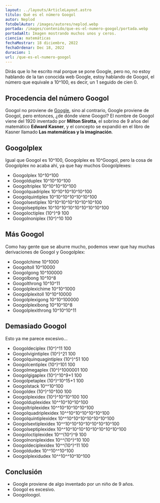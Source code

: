 ```yaml
---
layout: ../layouts/ArticleLayout.astro
titulo: Qué es el número Googol
autor: Neplod
fotoDelAutor: /images/autores/neplod.webp
portada: /images/contenido/que-es-el-numero-googol/portada.webp
portadaAlt: Imagen mostrando muchos unos y ceros.
ciencia: matemáticas
fechaMostrar: 18 diciembre, 2022
fechaOrdenar: Dec 18, 2022
duracion: 1
url: /que-es-el-numero-googol
---
```


Dirás que lo he escrito mal porque se pone Google, pero no, no estoy hablando de la tan conocida web Google, estoy hablando de Googol, el número que equivale a 10^100, es decir, un 1 seguido de cien 0.

## Procedencia del número Googol

Googol no proviene de [Google](https://google.es), sino al contrario, Google proviene de Googol, pero entonces, ¿de dónde viene Googol? El nombre de Googol viene del 1920 inventado por **Milton Sirotta**, el sobrino de 9 años del matemático **Edward Kasner**, y el concepto se expandió en el libro de Kasner llamado **Las matemáticas y la imaginación**.

## Googolplex

Igual que Googol es 10^100, Googolplex es 10^Googol, pero la cosa de Googolplex no acaba ahí, ya que hay muchos Googolplexes:

- Googolplex 10^10^100
- Googolduplex 10^10^10^100
- Googoltriplex 10^10^10^10^100
- Googolquadriplex 10^10^10^10^10^100
- Googolquintiplex 10^10^10^10^10^10^100
- Googolsextiplex 10^10^10^10^10^10^10^100
- Googolseptiplex 10^10^10^10^10^10^10^10^100
- Googoloctiplex (10^)^9 100
- Googolnoniplex (10^)^10 100

## Más Googol

Como hay gente que se aburre mucho, podemos vewr que hay muchas derivaciones de Googol y Googolplex:

- Googolchime 10^1000
- Googoltoll 10^10000
- Googolgong 10^100000
- Googolbong 10^10^8
- Googolthrong 10^10^11
- Googolplexichime 10^10^1000
- Googolplexitoll 10^10^10000
- Googolplexigong 10^10^100000
- Googolplexibong 10^10^10^8
- Googolplexithrong 10^10^10^11

## Demasiado Googol

Esto ya me parece excesivo…

- Googoldeciplex (10^)^11 100
- Googolvigintiplex (10^)^21 100
- Googolquinquagintiplex (10^)^51 100
- Googolcentiplex (10^)^101 100
- Googolmegaplex (10^)^1000001 100
- Googolgigaplex (10^)^10^9+1 100
- Googolpetaplex (10^)^10^15+1 100
- Googolstack 10^^10^100
- Googoldex (10^)^10^100 100
- Googolplexidex (10^)^10^10^100 100
- Googolduplexidex 10^^10^10^10^100
- Googoltriplexidex 10^^10^10^10^10^100
- Googolquadriplexidex 10^^10^10^10^10^10^100
- Googolquintiplexidex 10^^10^10^10^10^10^10^100
- Googolsextiplexidex 10^^10^10^10^10^10^10^10^100
- Googolseptiplexidex 10^^10^10^10^10^10^10^10^10^100
- Googoloctiplexidex 10^^(10^)^9 100
- Googolnoniplexidex 10^^(10^)^10 100
- Googoldeciplexidex 10^^(10^)^11 100
- Googoldudex 10^^10^^10^100
- Googolplexidudex 10^^10^^10^10^100

## Conclusión

- Google proviene de algo inventado por un niño de 9 años.
- Googol es excesivo.
- Googoloogol.